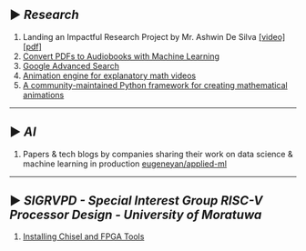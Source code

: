 ## ▶ *Research*

1. Landing an Impactful Research Project by Mr. Ashwin De Silva [[video]](https://youtu.be/qNz2S5G8GuM) [[pdf]](https://laknath1996.github.io/docs/talks/kickstarting_projects_2021.pdf)
2. [Convert PDFs to Audiobooks with Machine Learning](https://konfido.github.io/Convert-PDFs-to-Audiobooks-with-Machine-Learning/)
3. [Google Advanced Search](guides/google%20advanced%20search.md)
4. [Animation engine for explanatory math videos](https://github.com/3b1b/manim)
5. [A community-maintained Python framework for creating mathematical animations](https://github.com/ManimCommunity/manim)

---


## ▶ *AI*

1. Papers & tech blogs by companies sharing their work on data science & machine learning in production [eugeneyan/applied-ml](https://github.com/eugeneyan/applied-ml)

---

## ▶ *SIGRVPD - Special Interest Group RISC-V Processor Design - University of Moratuwa*

1. [Installing Chisel and FPGA Tools](guides/chisel3.md)
